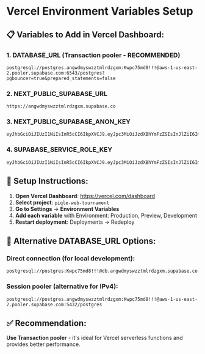 # Vercel Environment Variables Setup

## 📋 Variables to Add in Vercel Dashboard:

### 1. DATABASE_URL (Transaction pooler - RECOMMENDED)
```
postgresql://postgres.angwdmyswzztmlrdzgxm:Kwpc75md8!!!@aws-1-us-east-2.pooler.supabase.com:6543/postgres?pgbouncer=true&prepared_statements=false
```

### 2. NEXT_PUBLIC_SUPABASE_URL
```
https://angwdmyswzztmlrdzgxm.supabase.co
```

### 3. NEXT_PUBLIC_SUPABASE_ANON_KEY
```
eyJhbGciOiJIUzI1NiIsInR5cCI6IkpXVCJ9.eyJpc3MiOiJzdXBhYmFzZSIsInJlZiI6ImFuZ3dkbXlzd3p6dG1scmR6Z3htIiwicm9sZSI6ImFub24iLCJpYXQiOjE3NTg4NzA3MjgsImV4cCI6MjA3NDQ0NjcyOH0.tCL0LVOPyGYID9_4XftCwXwLqSDiwM9YvtlmTWdrTBo
```

### 4. SUPABASE_SERVICE_ROLE_KEY
```
eyJhbGciOiJIUzI1NiIsInR5cCI6IkpXVCJ9.eyJpc3MiOiJzdXBhYmFzZSIsInJlZiI6ImFuZ3dkbXlzd3p6dG1scmR6Z3htIiwicm9sZSI6InNlcnZpY2Vfcm9sZSIsImlhdCI6MTc1ODg3MDcyOCwiZXhwIjoyMDc0NDQ2NzI4fQ.o88piotALs9_JHN5KRzZffrFku6fgueLw6Wuu4kBtF8
```

## 🚀 Setup Instructions:

1. **Open Vercel Dashboard**: https://vercel.com/dashboard
2. **Select project**: `piqle-web-tournament`
3. **Go to Settings** → **Environment Variables**
4. **Add each variable** with Environment: Production, Preview, Development
5. **Restart deployment**: Deployments → Redeploy

## 🔧 Alternative DATABASE_URL Options:

### Direct connection (for local development):
```
postgresql://postgres:Kwpc75md8!!!@db.angwdmyswzztmlrdzgxm.supabase.co:5432/postgres
```

### Session pooler (alternative for IPv4):
```
postgresql://postgres.angwdmyswzztmlrdzgxm:Kwpc75md8!!!@aws-1-us-east-2.pooler.supabase.com:5432/postgres
```

## ✅ Recommendation:
**Use Transaction pooler** - it's ideal for Vercel serverless functions and provides better performance.
